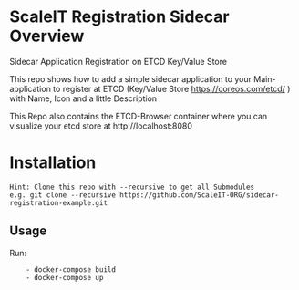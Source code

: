 # ScaleIT Registration Sidecar Overview

Sidecar Application Registration on ETCD Key/Value Store

This repo shows how to add a simple sidecar application to your Main-application to register at ETCD (Key/Value Store https://coreos.com/etcd/ ) with Name, Icon and a little Description

This Repo also contains the ETCD-Browser container where you can visualize your etcd store at http://localhost:8080


# Installation

	Hint: Clone this repo with --recursive to get all Submodules 
	e.g. git clone --recursive https://github.com/ScaleIT-ORG/sidecar-registration-example.git

##  Usage

Run:

		- docker-compose build
		- docker-compose up

